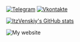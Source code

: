 [![Telegram](https://img.shields.io/badge/-Telegram-090909?style=for-the-badge&logo=telegram&logoColor=27A0D9)](https://t.me/itzvenskiy)
[![Vkontakte](https://img.shields.io/badge/-Vkontakte-090909?style=for-the-badge&logo=Vk&logoColor=4F7DB3)](https://vk.com/itzvenskiy)
 
[![ItzVenskiy's GitHub stats](https://github-readme-stats.vercel.app/api?username=itzvenskiy&theme=dark&show_icons=true&hide_border=true&disable_animations=true&hide=prs,issues)](https://github.com/anuraghazra/github-readme-stats)  

![My website](https://itzvenskiy.github.io)
